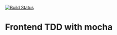 [![Build Status](https://travis-ci.org/fupet/frontend_tdd.svg?branch=dropdown_tdd)](https://travis-ci.org/fupet/frontend_tdd)

Frontend TDD with mocha
============
